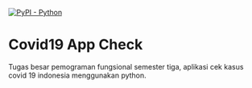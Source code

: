 [![PyPI - Python](https://img.shields.io/pypi/pyversions/iconsdk?logo=pypi)](https://pypi.org/project/iconsdk)

# Covid19 App Check
Tugas besar pemograman fungsional semester tiga, aplikasi cek kasus covid 19 indonesia menggunakan python.
